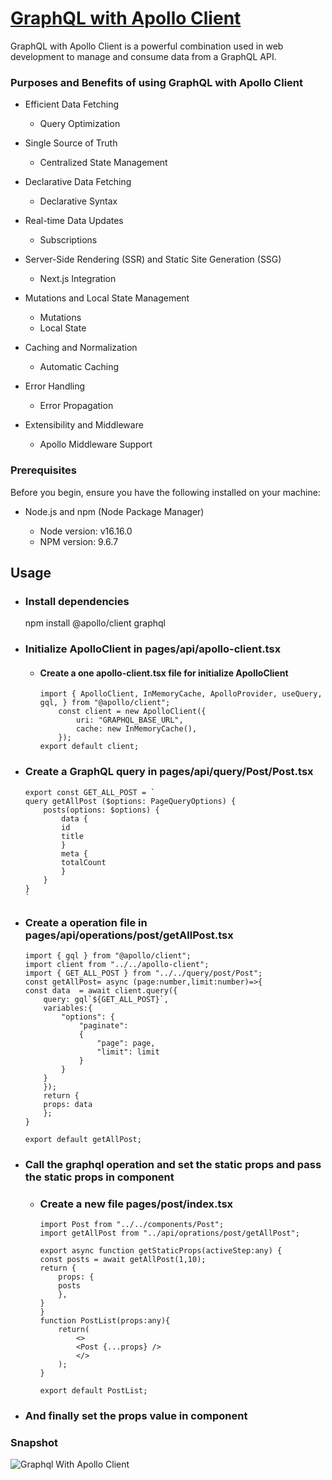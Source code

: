 # **[GraphQL with Apollo Client](#)**

GraphQL with Apollo Client is a powerful combination used in web development to manage and consume data from a GraphQL API.

### Purposes and Benefits of using GraphQL with Apollo Client

- Efficient Data Fetching
  - Query Optimization
- Single Source of Truth
  - Centralized State Management
- Declarative Data Fetching

  - Declarative Syntax

- Real-time Data Updates

  - Subscriptions

- Server-Side Rendering (SSR) and Static Site Generation (SSG)

  - Next.js Integration

- Mutations and Local State Management

  - Mutations
  - Local State

- Caching and Normalization

  - Automatic Caching

- Error Handling

  - Error Propagation

- Extensibility and Middleware
  - Apollo Middleware Support

### Prerequisites

Before you begin, ensure you have the following installed on your machine:

- Node.js and npm (Node Package Manager)

  - Node version: v16.16.0
  - NPM version: 9.6.7

## Usage

- ### Install dependencies
  npm install @apollo/client graphql
- ### Initialize ApolloClient in pages/api/apollo-client.tsx

  - #### Create a one apollo-client.tsx file for initialize ApolloClient
    ```
    import { ApolloClient, InMemoryCache, ApolloProvider, useQuery, gql, } from "@apollo/client";
        const client = new ApolloClient({
            uri: "GRAPHQL_BASE_URL",
            cache: new InMemoryCache(),
        });
    export default client;
    ```

- ### Create a GraphQL query in pages/api/query/Post/Post.tsx

  ```
  export const GET_ALL_POST = `
  query getAllPost ($options: PageQueryOptions) {
      posts(options: $options) {
          data {
          id
          title
          }
          meta {
          totalCount
          }
      }
  }
  `
  ```

- ### Create a operation file in pages/api/operations/post/getAllPost.tsx

  ```
  import { gql } from "@apollo/client";
  import client from "../../apollo-client";
  import { GET_ALL_POST } from "../../query/post/Post";
  const getAllPost= async (page:number,limit:number)=>{
  const data  = await client.query({
      query: gql`${GET_ALL_POST}`,
      variables:{
          "options": {
              "paginate":
              {
                  "page": page,
                  "limit": limit
              }
          }
      }
      });
      return {
      props: data
      };
  }

  export default getAllPost;
  ```

- ### Call the graphql operation and set the static props and pass the static props in component

  - ### Create a new file pages/post/index.tsx

    ```
    import Post from "../../components/Post";
    import getAllPost from "../api/oprations/post/getAllPost";

    export async function getStaticProps(activeStep:any) {
    const posts = await getAllPost(1,10);
    return {
        props: {
        posts
        },
    }
    }
    function PostList(props:any){
        return(
            <>
            <Post {...props} />
            </>
        );
    }

    export default PostList;
    ```

- ### And finally set the props value in component

### Snapshot

![Graphql With Apollo Client](https://dev.azure.com/BrainvireInfo/9e43166a-9cd3-4232-8a59-017698f26e78/_apis/git/repositories/9b507252-6292-49a7-b0b5-3bc86fc9d32d/items?path=/GraphQL/graphql-with-apollo-client-reactjs/Application%20Snapshot/graphql-with-apollo-client-reactjs.png&versionDescriptor%5BversionOptions%5D=0&versionDescriptor%5BversionType%5D=0&versionDescriptor%5Bversion%5D=feature/folder-structure&resolveLfs=true&%24format=octetStream&api-version=5.0)
